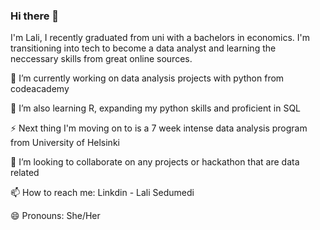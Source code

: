 ### Hi there 👋
I'm Lali, I recently graduated from uni with a bachelors in economics. I'm transitioning into tech to become a data analyst and learning the neccessary skills from great online sources. 

🔭 I’m currently working on data analysis projects with python from codeacademy

🌱 I’m also learning R, expanding my python skills and proficient in SQL

⚡ Next thing I'm moving on to is a 7 week intense data analysis program from University of Helsinki

👯 I’m looking to collaborate on any projects or hackathon that are data related

📫 How to reach me: Linkdin - Lali Sedumedi

😄 Pronouns: She/Her
<!--
**Lali-Sed/Lali-Sed** is a ✨ _special_ ✨ repository because its `README.md` (this file) appears on your GitHub profile.

Here are some ideas to get you started:

- 🔭 I’m currently working on ...
- 🌱 I’m currently learning ...
- 👯 I’m looking to collaborate on ...
- 🤔 I’m looking for help with ...
- 💬 Ask me about ...
- 📫 How to reach me: ...
- 😄 Pronouns: ...
- ⚡ Fun fact: ...
-->
